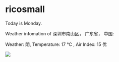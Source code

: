 # ricosmall

Today is Monday.

Weather infomation of 深圳市南山区， 广东省， 中国: 

Weather: 阴, Temperature: 17 ℃ , Air Index: 15 优

<img src="https://github-readme-stats.vercel.app/api?username=ricosmall&show_icons=true" />
